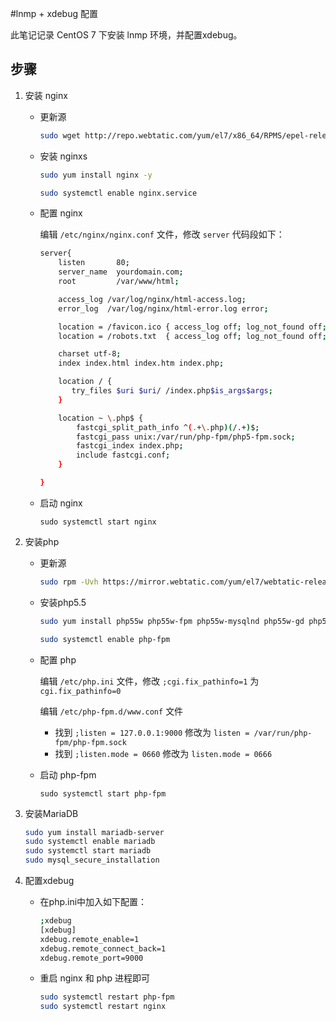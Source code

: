 
#lnmp + xdebug 配置


此笔记记录 CentOS 7 下安装 lnmp 环境，并配置xdebug。

## 步骤

1. 安装 nginx
	- 更新源
    	```bash
    	sudo wget http://repo.webtatic.com/yum/el7/x86_64/RPMS/epel-release-7-5.noarch.rpm && rpm -ivh epel-release-7-5.noarch.rpm
    	```

	- 安装 nginxs
    	```bash
    	sudo yum install nginx -y
    
    	sudo systemctl enable nginx.service
    	```

	- 配置 nginx

		编辑 `/etc/nginx/nginx.conf` 文件，修改 `server` 代码段如下：
		```bash
		server{
			listen       80;
			server_name  yourdomain.com;
			root         /var/www/html;

			access_log /var/log/nginx/html-access.log;
			error_log  /var/log/nginx/html-error.log error;

			location = /favicon.ico { access_log off; log_not_found off; }
			location = /robots.txt  { access_log off; log_not_found off; }

			charset utf-8;
		    index index.html index.htm index.php;

			location / {
		       try_files $uri $uri/ /index.php$is_args$args;
		    }

			location ~ \.php$ {
				fastcgi_split_path_info ^(.+\.php)(/.+)$;
				fastcgi_pass unix:/var/run/php-fpm/php5-fpm.sock;
				fastcgi_index index.php;
				include fastcgi.conf;
			}

		} 
		```
	- 启动 nginx
    	```bsah
    	sudo systemctl start nginx
    	```
  
2. 安装php
	- 更新源
        ```bash
        sudo rpm -Uvh https://mirror.webtatic.com/yum/el7/webtatic-release.rpm
        ```
    
	- 安装php5.5
    	```bash
    	sudo yum install php55w php55w-fpm php55w-mysqlnd php55w-gd php55w-eaccelerator php55w-pdo php55w-mbstring php55w-mhash php55w-cli php55w-mcrypt php55w-imap php55w-ldap php55w-odbc php55w-pear php55w-xml php55w-xmlrpc php55w-snmp php55w-pear php55w-common php55w-devel php55w-pecl-xdebug curl openssl openssl-devel -y
    
    	sudo systemctl enable php-fpm
    	```

	- 配置 php
	
		编辑 `/etc/php.ini` 文件，修改 `;cgi.fix_pathinfo=1` 为 `cgi.fix_pathinfo=0`
		
		编辑 `/etc/php-fpm.d/www.conf` 文件
		- 找到 `;listen = 127.0.0.1:9000` 修改为 `listen = /var/run/php-fpm/php-fpm.sock`
		- 找到 `;listen.mode = 0660` 修改为 `listen.mode = 0666`

	- 启动 php-fpm 
        ```bsah
        sudo systemctl start php-fpm
        ```

			
3. 安装MariaDB

	```bash
	sudo yum install mariadb-server
	sudo systemctl enable mariadb
	sudo systemctl start mariadb
	sudo mysql_secure_installation
	```


4. 配置xdebug
	
	- 在php.ini中加入如下配置：
    	```bash
    	;xdebug
    	[xdebug]
    	xdebug.remote_enable=1
    	xdebug.remote_connect_back=1
    	xdebug.remote_port=9000
    	```
	
	- 重启 nginx 和 php 进程即可
    	```bash
    	sudo systemctl restart php-fpm
    	sudo systemctl restart nginx
    	```
